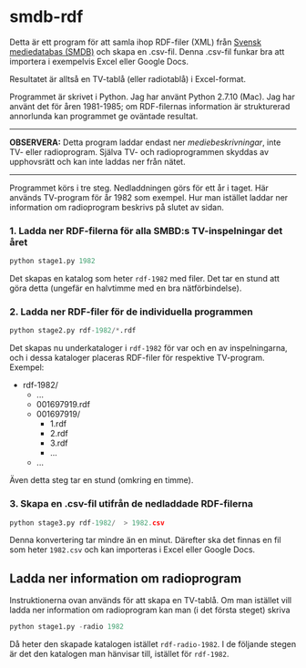 # smdb-rdf

Detta är ett program för att samla ihop RDF-filer (XML) från
[Svensk mediedatabas (SMDB)](https://smdb.kb.se/)
och skapa en .csv-fil. Denna .csv-fil funkar bra att importera i
exempelvis Excel eller Google Docs.

Resultatet är alltså en TV-tablå (eller radiotablå) i Excel-format.

Programmet är skrivet i Python. Jag har använt Python 2.7.10 (Mac). Jag har använt det för åren 1981-1985; om RDF-filernas information är strukturerad annorlunda kan programmet ge oväntade resultat.

---

**OBSERVERA:**
Detta program laddar endast ner _mediebeskrivningar_, inte TV- eller radioprogram.
Själva TV- och radioprogrammen skyddas av upphovsrätt och kan inte laddas ner från nätet.

---

Programmet körs i tre steg. Nedladdningen görs för ett år i taget. Här används
TV-program för år 1982 som exempel. Hur man istället laddar ner information om radioprogram beskrivs på slutet av sidan.

### 1. Ladda ner RDF-filerna för alla SMBD:s TV-inspelningar det året

```python
python stage1.py 1982
```

Det skapas en katalog som heter `rdf-1982` med filer. Det tar en stund att göra detta (ungefär en halvtimme med en bra nätförbindelse).

### 2. Ladda ner RDF-filer för de individuella programmen

```python
python stage2.py rdf-1982/*.rdf
```

Det skapas nu underkataloger i `rdf-1982` för var och en av inspelningarna,
och i dessa kataloger placeras RDF-filer för respektive TV-program. Exempel:

* rdf-1982/
  * ...
  * 001697919.rdf
  * 001697919/
    * 1.rdf
    * 2.rdf
    * 3.rdf
    * ...
  * ...

Även detta steg tar en stund (omkring en timme).

### 3. Skapa en .csv-fil utifrån de nedladdade RDF-filerna

```python
python stage3.py rdf-1982/  > 1982.csv
```

Denna konvertering tar mindre än en minut. Därefter ska det finnas en fil som
heter `1982.csv` och kan importeras i Excel eller Google Docs.  

## Ladda ner information om radioprogram

Instruktionerna ovan används för att skapa en TV-tablå. Om man istället vill ladda ner information om radioprogram kan man (i det första steget) skriva

```python
python stage1.py -radio 1982
```

Då heter den skapade katalogen istället `rdf-radio-1982`. I de följande stegen är det den katalogen man hänvisar till, istället för `rdf-1982`.
